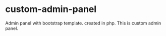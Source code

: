 
# custom-admin-panel
Admin panel with bootstrap template. created in php.
This is custom admin panel.
